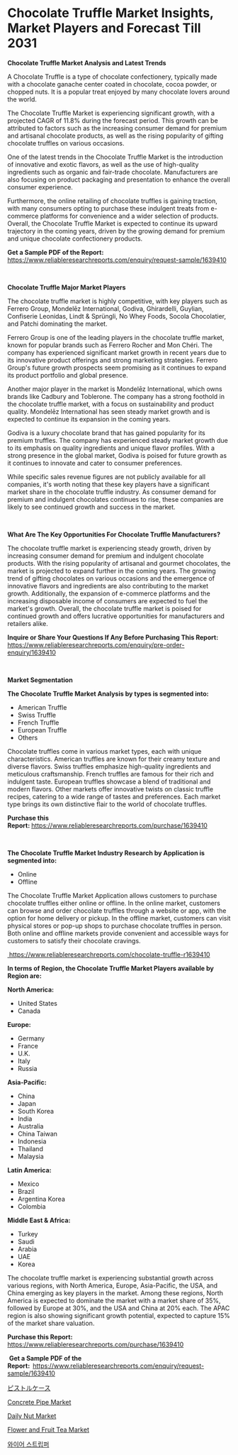 <p><h1>Chocolate Truffle Market Insights, Market Players and Forecast Till 2031</h1></p><p><strong>Chocolate Truffle Market Analysis and Latest Trends</strong></p>
<p><p>A Chocolate Truffle is a type of chocolate confectionery, typically made with a chocolate ganache center coated in chocolate, cocoa powder, or chopped nuts. It is a popular treat enjoyed by many chocolate lovers around the world.</p><p>The Chocolate Truffle Market is experiencing significant growth, with a projected CAGR of 11.8% during the forecast period. This growth can be attributed to factors such as the increasing consumer demand for premium and artisanal chocolate products, as well as the rising popularity of gifting chocolate truffles on various occasions.</p><p>One of the latest trends in the Chocolate Truffle Market is the introduction of innovative and exotic flavors, as well as the use of high-quality ingredients such as organic and fair-trade chocolate. Manufacturers are also focusing on product packaging and presentation to enhance the overall consumer experience.</p><p>Furthermore, the online retailing of chocolate truffles is gaining traction, with many consumers opting to purchase these indulgent treats from e-commerce platforms for convenience and a wider selection of products. Overall, the Chocolate Truffle Market is expected to continue its upward trajectory in the coming years, driven by the growing demand for premium and unique chocolate confectionery products.</p></p>
<p><strong>Get a Sample PDF of the Report:&nbsp;</strong> <a href="https://www.reliableresearchreports.com/enquiry/request-sample/1639410">https://www.reliableresearchreports.com/enquiry/request-sample/1639410</a></p>
<p>&nbsp;</p>
<p><strong>Chocolate Truffle Major Market Players</strong></p>
<p><p>The chocolate truffle market is highly competitive, with key players such as Ferrero Group, Mondelēz International, Godiva, Ghirardelli, Guylian, Confiserie Leonidas, Lindt & Sprüngli, No Whey Foods, Socola Chocolatier, and Patchi dominating the market.</p><p>Ferrero Group is one of the leading players in the chocolate truffle market, known for popular brands such as Ferrero Rocher and Mon Chéri. The company has experienced significant market growth in recent years due to its innovative product offerings and strong marketing strategies. Ferrero Group's future growth prospects seem promising as it continues to expand its product portfolio and global presence.</p><p>Another major player in the market is Mondelēz International, which owns brands like Cadbury and Toblerone. The company has a strong foothold in the chocolate truffle market, with a focus on sustainability and product quality. Mondelēz International has seen steady market growth and is expected to continue its expansion in the coming years.</p><p>Godiva is a luxury chocolate brand that has gained popularity for its premium truffles. The company has experienced steady market growth due to its emphasis on quality ingredients and unique flavor profiles. With a strong presence in the global market, Godiva is poised for future growth as it continues to innovate and cater to consumer preferences.</p><p>While specific sales revenue figures are not publicly available for all companies, it's worth noting that these key players have a significant market share in the chocolate truffle industry. As consumer demand for premium and indulgent chocolates continues to rise, these companies are likely to see continued growth and success in the market.</p></p>
<p>&nbsp;</p>
<p><strong>What Are The Key Opportunities For Chocolate Truffle Manufacturers?</strong></p>
<p><p>The chocolate truffle market is experiencing steady growth, driven by increasing consumer demand for premium and indulgent chocolate products. With the rising popularity of artisanal and gourmet chocolates, the market is projected to expand further in the coming years. The growing trend of gifting chocolates on various occasions and the emergence of innovative flavors and ingredients are also contributing to the market growth. Additionally, the expansion of e-commerce platforms and the increasing disposable income of consumers are expected to fuel the market's growth. Overall, the chocolate truffle market is poised for continued growth and offers lucrative opportunities for manufacturers and retailers alike.</p></p>
<p><strong>Inquire or Share Your Questions If Any Before Purchasing This Report:</strong> <a href="https://www.reliableresearchreports.com/enquiry/pre-order-enquiry/1639410">https://www.reliableresearchreports.com/enquiry/pre-order-enquiry/1639410</a></p>
<p>&nbsp;</p>
<p><strong>Market Segmentation</strong></p>
<p><strong>The Chocolate Truffle Market Analysis by types is segmented into:</strong></p>
<p><ul><li>American Truffle</li><li>Swiss Truffle</li><li>French Truffle</li><li>European Truffle</li><li>Others</li></ul></p>
<p><p>Chocolate truffles come in various market types, each with unique characteristics. American truffles are known for their creamy texture and diverse flavors. Swiss truffles emphasize high-quality ingredients and meticulous craftsmanship. French truffles are famous for their rich and indulgent taste. European truffles showcase a blend of traditional and modern flavors. Other markets offer innovative twists on classic truffle recipes, catering to a wide range of tastes and preferences. Each market type brings its own distinctive flair to the world of chocolate truffles.</p></p>
<p><strong>Purchase this Report:&nbsp;</strong><a href="https://www.reliableresearchreports.com/purchase/1639410">https://www.reliableresearchreports.com/purchase/1639410</a></p>
<p>&nbsp;</p>
<p><strong>The Chocolate Truffle Market Industry Research by Application is segmented into:</strong></p>
<p><ul><li>Online</li><li>Offline</li></ul></p>
<p><p>The Chocolate Truffle Market Application allows customers to purchase chocolate truffles either online or offline. In the online market, customers can browse and order chocolate truffles through a website or app, with the option for home delivery or pickup. In the offline market, customers can visit physical stores or pop-up shops to purchase chocolate truffles in person. Both online and offline markets provide convenient and accessible ways for customers to satisfy their chocolate cravings.</p></p>
<p><a href="https://www.reliableresearchreports.com/chocolate-truffle-r1639410">&nbsp;https://www.reliableresearchreports.com/chocolate-truffle-r1639410</a></p>
<p><strong>In terms of Region, the Chocolate Truffle Market Players available by Region are:</strong></p>
<p>
    <p> <strong> North America: </strong>
        <ul>
            <li>United States</li>
            <li>Canada</li>
        </ul>
        </p> 
    <p> <strong> Europe: </strong>
        <ul>
            <li>Germany</li>
            <li>France</li>
            <li>U.K.</li>
            <li>Italy</li>
            <li>Russia</li>
        </ul>
        </p> 
    <p> <strong> Asia-Pacific: </strong>
        <ul>
            <li>China</li>
            <li>Japan</li>
            <li>South Korea</li>
            <li>India</li>
            <li>Australia</li>
            <li>China Taiwan</li>
            <li>Indonesia</li>
            <li>Thailand</li>
            <li>Malaysia</li>
        </ul>
        </p> 
    <p> <strong> Latin America: </strong>
        <ul>
            <li>Mexico</li>
            <li>Brazil</li>
            <li>Argentina Korea</li>
            <li>Colombia</li>
        </ul>
        </p> 
    <p> <strong> Middle East & Africa: </strong>
        <ul>
            <li>Turkey</li>
            <li>Saudi</li>
            <li>Arabia</li>
            <li>UAE</li>
            <li>Korea</li>
        </ul>
    </p>
    </p>
<p><p>The chocolate truffle market is experiencing substantial growth across various regions, with North America, Europe, Asia-Pacific, the USA, and China emerging as key players in the market. Among these regions, North America is expected to dominate the market with a market share of 35%, followed by Europe at 30%, and the USA and China at 20% each. The APAC region is also showing significant growth potential, expected to capture 15% of the market share valuation.</p></p>
<p><strong>Purchase this Report: </strong><a href="https://www.reliableresearchreports.com/purchase/1639410">https://www.reliableresearchreports.com/purchase/1639410</a></p>
<p>&nbsp;<strong>Get a Sample PDF of the Report:&nbsp;&nbsp;</strong><a href="https://www.reliableresearchreports.com/enquiry/request-sample/1639410">https://www.reliableresearchreports.com/enquiry/request-sample/1639410</a></p>
<p><strong></strong></p>
<p><p><a href="https://github.com/xtkhtofdt934839/Market-Research-Report-List-1/blob/main/706451519294.md">ピストルケース</a></p><p><a href="https://issuu.com/reportprime-2/docs/concrete-pipe-market-size-2030.pptx">Concrete Pipe Market</a></p><p><a href="https://github.com/josesg55/Market-Research-Report-List-2/blob/main/daily-nut-market.md">Daily Nut Market</a></p><p><a href="https://github.com/mancsybtousav/Market-Research-Report-List-2/blob/main/flower-and-fruit-tea-market.md">Flower and Fruit Tea Market</a></p><p><a href="https://github.com/rsg307664904/Market-Research-Report-List-1/blob/main/443063917873.md">와이어 스트립퍼</a></p></p>